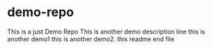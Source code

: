 # demo-repo
This is a just Demo Repo
This is another demo description line
this is another demo1
this is another demo2.
this readme end file
